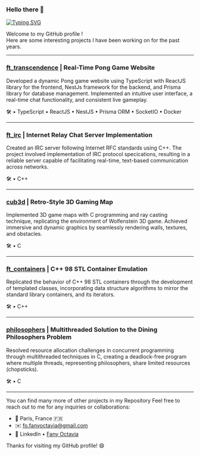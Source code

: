 ### Hello there 👋

[![Typing SVG](https://readme-typing-svg.herokuapp.com?font=Fira+Code&duration=2000&pause=300&vCenter=true&width=435&lines=I'm+Fany+Octavia;Junior+Developer;Student+at+42+School+Paris)](https://git.io/typing-svg)

Welcome to my GitHub profile !  
Here are some interesting projects I have been working on for the past years.

_____________________________________________________________________________________________________________________________________________

### [ft_transcendence](https://github.com/foctavia/ft_transcendence) | Real-Time Pong Game Website

Developed a dynamic Pong game website using TypeScript with ReactJS library for the frontend, NestJs framework for the backend, and Prisma library for database management. Implemented an intuitive user interface, a real-time chat functionality, and consistent live gameplay.

🛠️ • TypeScript • ReactJS • NestJS • Prisma ORM • SocketIO • Docker  

_____________________________________________________________________________________________________________________________________________

### [ft_irc](https://github.com/foctavia/ft_irc) | Internet Relay Chat Server Implementation

Created an IRC server following Internet RFC standards using C++. The project involved implementation of IRC protocol specications, resulting in a reliable server capable of facilitating real-time, text-based communication across networks.

🛠️ • C++

_____________________________________________________________________________________________________________________________________________

### [cub3d](https://github.com/foctavia/cub3d) | Retro-Style 3D Gaming Map

Implemented 3D game maps with C programming and ray casting technique, replicating the environment of Wolfenstein 3D game. Achieved immersive and dynamic graphics by seamlessly rendering walls, textures, and obstacles.

🛠️ • C

_____________________________________________________________________________________________________________________________________________

### [ft_containers](https://github.com/foctavia/ft_containers) | C++ 98 STL Container Emulation

Replicated the behavior of C++ 98 STL containers through the development of templated classes, incorporating data structure algorithms to mirror the standard library containers, and its iterators.

🛠️ • C++

_____________________________________________________________________________________________________________________________________________

### [philosophers](https://github.com/foctavia/philosophers) | Multithreaded Solution to the Dining Philosophers Problem

Resolved resource allocation challenges in concurrent programming through multithreaded techniques in C, creating a deadlock-free program where multiple threads, representing philosophers, share limited resources (chopsticks).

🛠️ • C

_____________________________________________________________________________________________________________________________________________

You can find many more of other projects in my Repository
Feel free to reach out to me for any inquiries or collaborations:

- 📍  Paris, France 🇫🇷
- ✉️  [fo.fanyoctavia@gmail.com](mailto:fo.fanyoctavia@gmail.com)
- 🔗 LinkedIn • [Fany Octavia](https://www.linkedin.com/in/fany-octavia/)

Thanks for visiting my GitHub profile! 😄
